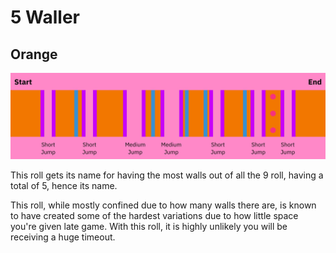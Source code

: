 # 5 Waller

## Orange

![5 Waller Orange](../images/rolls/5-waller-orange-annotated.jpg)

This roll gets its name for having the most walls out of all the 9 roll, having a total of 5, hence its name.

This roll, while mostly confined due to how many walls there are, is known to have created some of the hardest variations due to how little space you're given late game. With this roll, it is highly unlikely you will be receiving a huge timeout.
